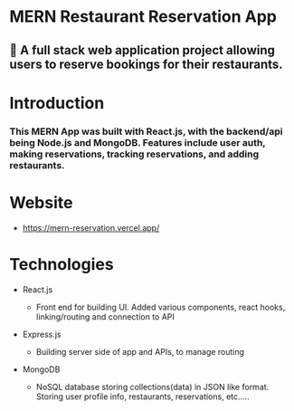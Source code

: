 #                                                                             MERN Restaurant Reservation App

## 🔶 A full stack web application project allowing users to reserve bookings for their restaurants.

# Introduction
### This MERN App was built with React.js, with the backend/api being Node.js and MongoDB. Features include user auth, making reservations, tracking reservations, and adding restaurants.

# Website
- https://mern-reservation.vercel.app/


# Technologies
- React.js
  * Front end for building UI. Added various components, react hooks, linking/routing and connection to API

- Express.js
  * Building server side of app and APIs, to manage routing
 
- MongoDB
  * NoSQL database storing collections(data) in JSON like format. Storing user profile info, restaurants, reservations, etc.....

